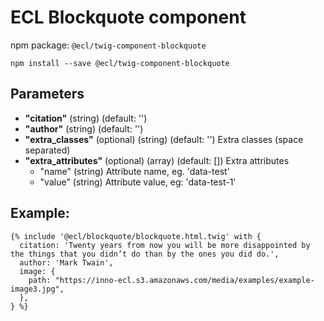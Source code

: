 # ECL Blockquote component

npm package: `@ecl/twig-component-blockquote`

```shell
npm install --save @ecl/twig-component-blockquote
```

## Parameters

- **"citation"** (string) (default: '')
- **"author"** (string) (default: '')
- **"extra_classes"** (optional) (string) (default: '') Extra classes (space separated)
- **"extra_attributes"** (optional) (array) (default: []) Extra attributes
  - "name" (string) Attribute name, eg. 'data-test'
  - "value" (string) Attribute value, eg: 'data-test-1'

## Example:

<!-- prettier-ignore -->
```twig
{% include '@ecl/blockquote/blockquote.html.twig' with { 
  citation: 'Twenty years from now you will be more disappointed by the things that you didn’t do than by the ones you did do.', 
  author: 'Mark Twain',
  image: {
    path: "https://inno-ecl.s3.amazonaws.com/media/examples/example-image3.jpg",
  },
} %}
```
